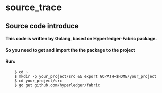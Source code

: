 # source_trace

## Source code introduce
#### This code is written by Golang, based on Hyperledger-Fabric package.
#### So you need to get and import the the package to the project

#### Run:
```
	$ cd ~
	$ mkdir -p your_project/src && export GOPATH=$HOME/your_project
	$ cd your_project/src
	$ go get github.com/hyperledger/fabric
```
